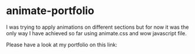 # animate-portfolio
I was trying to apply animations on different sections but for now it was the only way 
I have achieved so far using animate.css and wow javascript file.

Please have a look at my portfolio on this link:


